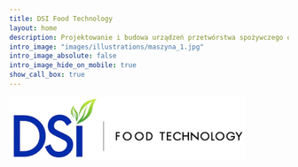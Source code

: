 ```yaml
---
title: DSI Food Technology
layout: home
description: Projektowanie i budowa urządzeń przetwórstwa spożywczego od 2011.
intro_image: "images/illustrations/maszyna_1.jpg"
intro_image_absolute: false
intro_image_hide_on_mobile: true
show_call_box: true
---
```


<!-- # DSI Food Technology. -->
<img src="images/logo/dsi_light_fixed_crop.jpg" style="max-height:125px; max-width:425px; height:auto; width:auto;" />
